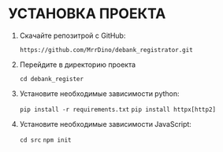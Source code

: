 # УСТАНОВКА ПРОЕКТА

1. Скачайте репозитрой с GitHub:

    ```https://github.com/MrrDino/debank_registrator.git```

2. Перейдите в директорию проекта

    ```cd debank_register```

3. Установите необходимые зависимости python:

    ```pip install -r requirements.txt```
    ```pip install httpx[http2]```

4. Установите необходимые зависимости JavaScript:

    ```cd src```
    ```npm init```
